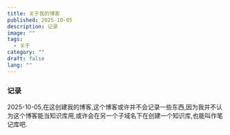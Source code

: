 ```yaml
---
title: 关于我的博客
published: 2025-10-05
description: 记录
image: ""
tags:
  - 关于
category: ""
draft: false
lang: ""
---
```


### 记录

2025-10-05,在这创建我的博客,这个博客或许并不会记录一些东西,因为我并不认为这个博客能当知识库用,或许会在另一个子域名下在创建一个知识库,也能叫作笔记库吧.